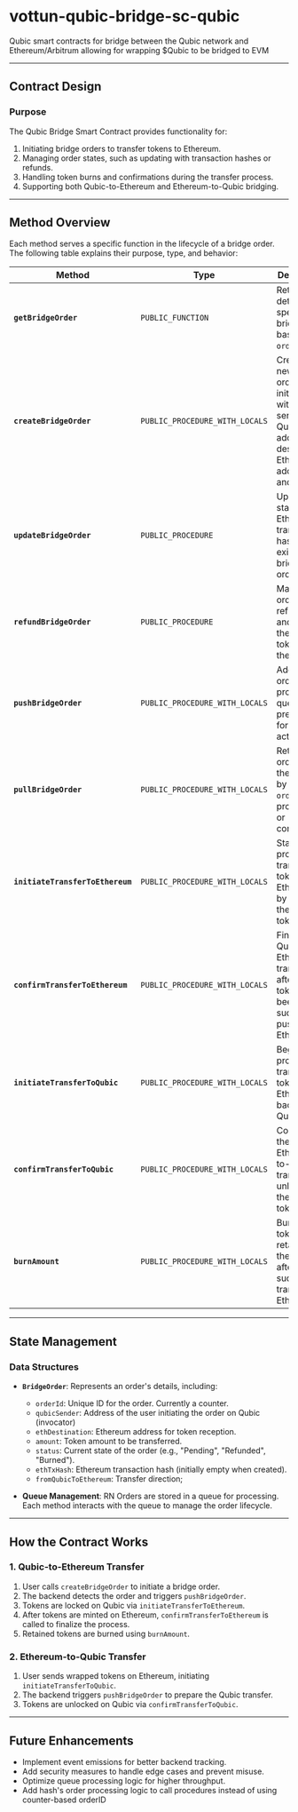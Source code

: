 # vottun-qubic-bridge-sc-qubic
Qubic smart contracts for bridge between the Qubic network and Ethereum/Arbitrum allowing for wrapping $Qubic to be bridged to EVM

---

## **Contract Design**

### **Purpose**
The Qubic Bridge Smart Contract provides functionality for:
1. Initiating bridge orders to transfer tokens to Ethereum.
2. Managing order states, such as updating with transaction hashes or refunds.
3. Handling token burns and confirmations during the transfer process.
4. Supporting both Qubic-to-Ethereum and Ethereum-to-Qubic bridging.

---

## **Method Overview**

Each method serves a specific function in the lifecycle of a bridge order. The following table explains their purpose, type, and behavior:

| **Method**                      | **Type**                  | **Description**                                                                                   |
|----------------------------------|---------------------------|---------------------------------------------------------------------------------------------------|
| **`getBridgeOrder`**             | `PUBLIC_FUNCTION`         | Retrieves details of a specific bridge order based on its `orderId`.                             |
| **`createBridgeOrder`**          | `PUBLIC_PROCEDURE_WITH_LOCALS` | Creates a new bridge order, initializing it with the sender's Qubic address, destination Ethereum address, and amount. |
| **`updateBridgeOrder`**          | `PUBLIC_PROCEDURE`        | Updates the status and Ethereum transaction hash of an existing bridge order.                    |
| **`refundBridgeOrder`**          | `PUBLIC_PROCEDURE`        | Marks an order as refunded and returns the retained tokens to the user.                          |
| **`pushBridgeOrder`**            | `PUBLIC_PROCEDURE_WITH_LOCALS` | Adds a new order to the processing queue and prepares it for further action.                      |
| **`pullBridgeOrder`**            | `PUBLIC_PROCEDURE_WITH_LOCALS` | Retrieves an order from the queue by its `orderId` for processing or completion.                 |
| **`initiateTransferToEthereum`** | `PUBLIC_PROCEDURE_WITH_LOCALS` | Starts the process of transferring tokens to Ethereum by locking the Qubic tokens.              |
| **`confirmTransferToEthereum`**  | `PUBLIC_PROCEDURE_WITH_LOCALS` | Finalizes the Qubic-to-Ethereum transfer after the tokens have been successfully pushed to Ethereum. |
| **`initiateTransferToQubic`**    | `PUBLIC_PROCEDURE_WITH_LOCALS` | Begins the process of transferring tokens from Ethereum back to Qubic.                          |
| **`confirmTransferToQubic`**     | `PUBLIC_PROCEDURE_WITH_LOCALS` | Completes the Ethereum-to-Qubic transfer by unlocking the Qubic tokens.                         |
| **`burnAmount`**                 | `PUBLIC_PROCEDURE_WITH_LOCALS` | Burns tokens retained in the contract after a successful transfer to Ethereum.                   |

---

## **State Management**

### **Data Structures**
- **`BridgeOrder`**: Represents an order's details, including:
  - `orderId`: Unique ID for the order. Currently a counter.
  - `qubicSender`: Address of the user initiating the order on Qubic (invocator)
  - `ethDestination`: Ethereum address for token reception.
  - `amount`: Token amount to be transferred.
  - `status`: Current state of the order (e.g., "Pending", "Refunded", "Burned").
  - `ethTxHash`: Ethereum transaction hash (initially empty when created).
  - `fromQubicToEthereum`: Transfer direction;

- **Queue Management**: RN Orders are stored in a queue for processing. Each method interacts with the queue to manage the order lifecycle.

---

## **How the Contract Works**

### **1. Qubic-to-Ethereum Transfer**
1. User calls `createBridgeOrder` to initiate a bridge order.
2. The backend detects the order and triggers `pushBridgeOrder`.
3. Tokens are locked on Qubic via `initiateTransferToEthereum`.
4. After tokens are minted on Ethereum, `confirmTransferToEthereum` is called to finalize the process.
5. Retained tokens are burned using `burnAmount`.

### **2. Ethereum-to-Qubic Transfer**
1. User sends wrapped tokens on Ethereum, initiating `initiateTransferToQubic`.
2. The backend triggers `pushBridgeOrder` to prepare the Qubic transfer.
3. Tokens are unlocked on Qubic via `confirmTransferToQubic`.

---

## **Future Enhancements**
- Implement event emissions for better backend tracking.
- Add security measures to handle edge cases and prevent misuse.
- Optimize queue processing logic for higher throughput.
- Add hash's order processing logic to call procedures instead of using counter-based orderID


